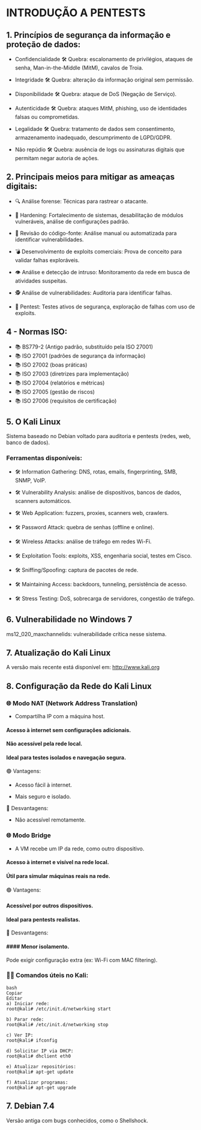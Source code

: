 # INTRODUÇÃO A PENTESTS

## 1. Princípios de segurança da informação e proteção de dados:

- Confidencialidade
🛠️ Quebra: escalonamento de privilégios, ataques de senha, Man-in-the-Middle (MitM), cavalos de Troia.

- Integridade
🛠️ Quebra: alteração da informação original sem permissão.

- Disponibilidade
🛠️ Quebra: ataque de DoS (Negação de Serviço).

- Autenticidade
🛠️ Quebra: ataques MitM, phishing, uso de identidades falsas ou comprometidas.

- Legalidade
🛠️ Quebra: tratamento de dados sem consentimento, armazenamento inadequado, descumprimento de LGPD/GDPR.

- Não repúdio
🛠️ Quebra: ausência de logs ou assinaturas digitais que permitam negar autoria de ações.

## 2. Principais meios para mitigar as ameaças digitais:

- 🔍 Análise forense: Técnicas para rastrear o atacante.

- 🔐 Hardening: Fortalecimento de sistemas, desabilitação de módulos vulneráveis, análise de configurações padrão.

- 🧾 Revisão do código-fonte: Análise manual ou automatizada para identificar vulnerabilidades.

- 💣 Desenvolvimento de exploits comerciais: Prova de conceito para validar falhas exploráveis.

- 👁️ Análise e detecção de intruso: Monitoramento da rede em busca de atividades suspeitas.

- 🕵️ Análise de vulnerabilidades: Auditoria para identificar falhas.

- 🧪 Pentest: Testes ativos de segurança, exploração de falhas com uso de exploits.

## 4 - Normas ISO:

- 📚 BS779-2 (Antigo padrão, substituído pela ISO 27001)
- 📚 ISO 27001 (padrões de segurança da informação)
- 📚 ISO 27002 (boas práticas)
- 📚 ISO 27003 (diretrizes para implementação)
- 📚 ISO 27004 (relatórios e métricas)
- 📚 ISO 27005 (gestão de riscos)
- 📚 ISO 27006 (requisitos de certificação)

## 5. O Kali Linux
Sistema baseado no Debian voltado para auditoria e pentests (redes, web, banco de dados).

### Ferramentas disponíveis:

- 🛠️  Information Gathering: DNS, rotas, emails, fingerprinting, SMB, SNMP, VoIP.

- 🛠️ Vulnerability Analysis: análise de dispositivos, bancos de dados, scanners automáticos.

- 🛠️ Web Application: fuzzers, proxies, scanners web, crawlers.

- 🛠️  Password Attack: quebra de senhas (offline e online).

- 🛠️ Wireless Attacks: análise de tráfego em redes Wi-Fi.

- 🛠️ Exploitation Tools: exploits, XSS, engenharia social, testes em Cisco.

- 🛠️ Sniffing/Spoofing: captura de pacotes de rede.

- 🛠️ Maintaining Access: backdoors, tunneling, persistência de acesso.

- 🛠️ Stress Testing: DoS, sobrecarga de servidores, congestão de tráfego.

## 6. Vulnerabilidade no Windows 7
ms12_020_maxchannelids: vulnerabilidade crítica nesse sistema.

## 7. Atualização do Kali Linux
A versão mais recente está disponível em: http://www.kali.org

## 8. Configuração da Rede do Kali Linux

### 🌐 Modo NAT (Network Address Translation)
- Compartilha IP com a máquina host.

#### Acesso à internet sem configurações adicionais.

#### Não acessível pela rede local.

#### Ideal para testes isolados e navegação segura.

🟢 Vantagens:

- Acesso fácil à internet.

- Mais seguro e isolado.

🔴 Desvantagens:

- Não acessível remotamente.

### 🌐 Modo Bridge
- A VM recebe um IP da rede, como outro dispositivo.

####  Acesso à internet e visível na rede local.

#### Útil para simular máquinas reais na rede.

🟢 Vantagens:

#### Acessível por outros dispositivos.

#### Ideal para pentests realistas.

🔴 Desvantagens:

#### #### Menor isolamento.

Pode exigir configuração extra (ex: Wi-Fi com MAC filtering).

### 🧑‍💻 Comandos úteis no Kali:
```
bash
Copiar
Editar
a) Iniciar rede:
root@kali# /etc/init.d/networking start

b) Parar rede:
root@kali# /etc/init.d/networking stop

c) Ver IP:
root@kali# ifconfig

d) Solicitar IP via DHCP:
root@kali# dhclient eth0

e) Atualizar repositórios:
root@kali# apt-get update

f) Atualizar programas:
root@kali# apt-get upgrade
```

## 7. Debian 7.4
Versão antiga com bugs conhecidos, como o Shellshock.

